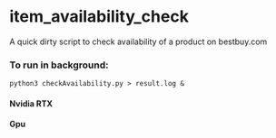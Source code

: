 # item_availability_check

A quick dirty script to check availability of a product on bestbuy.com

### To run in background:

    python3 checkAvailability.py > result.log &

#### Nvidia RTX

#### Gpu
